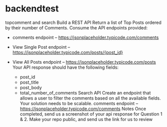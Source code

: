 # backendtest
topcomment and search
Build a REST API
Return a list of Top Posts ordered by their number of Comments.
Consume the API endpoints provided:

- comments endpoint – https://jsonplaceholder.typicode.com/comments
-  View Single Post endpoint – https://jsonplaceholder.typicode.com/posts/{post_id}
-  View All Posts endpoint – https://jsonplaceholder.typicode.com/posts
Your API response should have the following fields:

	- post_id 
	- post_title
	- post_body 
	- total_number_of_comments
Search API Create an endpoint that allows a user to filter the comments based on all the available fields. Your solution needs to be scalable.
comments endpoint – https://jsonplaceholder.typicode.com/comments
Notes
Once completed, send us a screenshot of your api response for Question 1 & 2.
Make your repo public, and send us the link for us to review
